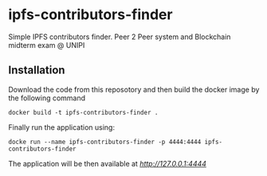 # ipfs-contributors-finder
Simple IPFS contributors finder. Peer 2 Peer system and Blockchain midterm exam @ UNIPI 
## Installation
Download the code from this reposotory and then build the docker image by the following command
```
docker build -t ipfs-contributors-finder .
```
Finally run the application using:
```
docke run --name ipfs-contributors-finder -p 4444:4444 ipfs-contributors-finder
```
The application will be then available at *http://127.0.0.1:4444*
